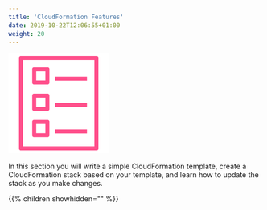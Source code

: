 ```yaml
---
title: 'CloudFormation Features'
date: 2019-10-22T12:06:55+01:00
weight: 20
---
```


![template-png](../20-cloudformation-features/template-1.png)

In this section you will write a simple CloudFormation template, create a CloudFormation stack based on your template, and learn how to update the stack as you make changes.

{{% children showhidden="" %}}
